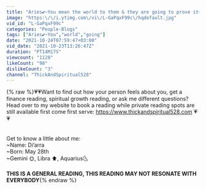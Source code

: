 ```yaml
---
title: "Aries💕~You mean the world to them & they are going to prove it~November 2021"
image: "https:\/\/i.ytimg.com\/vi\/L-GaPqxF99c\/hqdefault.jpg"
vid_id: "L-GaPqxF99c"
categories: "People-Blogs"
tags: ["Aries💕~You","world","going"]
date: "2021-10-24T07:59:47+03:00"
vid_date: "2021-10-23T13:26:47Z"
duration: "PT14M17S"
viewcount: "1128"
likeCount: "98"
dislikeCount: "3"
channel: "ThickAndSpiritual528"
---
```

{% raw %}💗💗Want to find out how your person feels about you, get a finance reading, spiritual growth reading, or ask me different questions? Head over to my website to book a reading while private reading spots are still available first come first serve: <a rel="nofollow" target="blank" href="https://www.thickandspiritual528.com">https://www.thickandspiritual528.com</a> 💗💗<br /><br /><br />Get to know a little about me:<br />~Name: Di’arra <br />~Born: May 28th <br />~Gemini 🌞, Libra ⬆️, Aquarius🌜<br /><br />****THIS IS A GENERAL READING, THIS READING MAY NOT RESONATE WITH EVERYBODY****{% endraw %}
